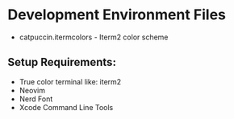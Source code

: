 # Development Environment Files

- catpuccin.itermcolors - Iterm2 color scheme

## Setup Requirements:
- True color terminal like: iterm2
- Neovim
- Nerd Font
- Xcode Command Line Tools


